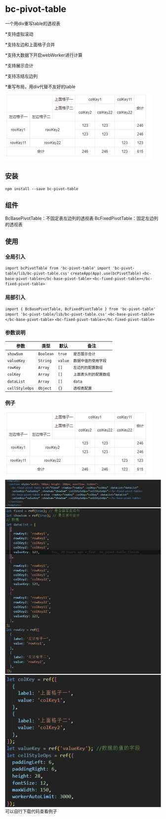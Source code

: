 bc-pivot-table
===
一个用div重写table的透视表

  *支持虚拟滚动

  *支持左边和上面格子合并

  *支持大数据下开启webWorker进行计算

  *支持展示合计

  *支持冻结左边列

  *重写布局，用div代替不友好的table


![bc-pivot-table preview](https://github.com/beckhayu888/bc-pivot-table/blob/main/src/assets/preview.png)

## 安装
  `npm install --save bc-pivot-table`

## 组件
BcBasePivotTable：不固定表左边列的透视表
BcFixedPivotTable：固定左边列的透视表
## 使用

### 全局引入
`import bcPivotTable from 'bc-pivot-table'`
`import 'bc-pivot-table/lib/bc-pivot-table.css'`
`createApp(App).use(bcPivotTable)`
`<bc-base-pivot-table></bc-base-pivot-table>`
`<bc-fixed-pivot-table></bc-fixed-pivot-table>`

### 局部引入
`import { BcBasePivotTable, BcFixedPivotTable } from 'bc-pivot-table'`
`import 'bc-pivot-table/lib/bc-pivot-table.css'`
`<bc-base-pivot-table></bc-base-pivot-table>`
`<bc-fixed-pivot-table></bc-fixed-pivot-table>`


### 参数说明

参数 | 类型 | 默认 | 备注
---------|------|---------|------------
`showSum` | `Boolean` | `true` | `是否展示合计`
`valueKey` | `String` | `value` | `数据中值的使用字段`
`rowKey` | `Array` | `[]` | `左边列的配置数组`
`colKey` | `Array` | `[]` | `上面表头列的配置数组`
`dataList` | `Array` | `[]` | `data`
`cellStyleOps` | `Object` | `{}` | `透视表配置`


### 例子
![效果](https://github.com/beckhayu888/bc-pivot-table/blob/main/src/assets/preview.png)
![例子代码](https://github.com/beckhayu888/bc-pivot-table/blob/main/src/assets/code1.png)
![例子代码](https://github.com/beckhayu888/bc-pivot-table/blob/main/src/assets/code2.png)
![例子代码](https://github.com/beckhayu888/bc-pivot-table/blob/main/src/assets/code3.png)
可以自行下载代码查看例子